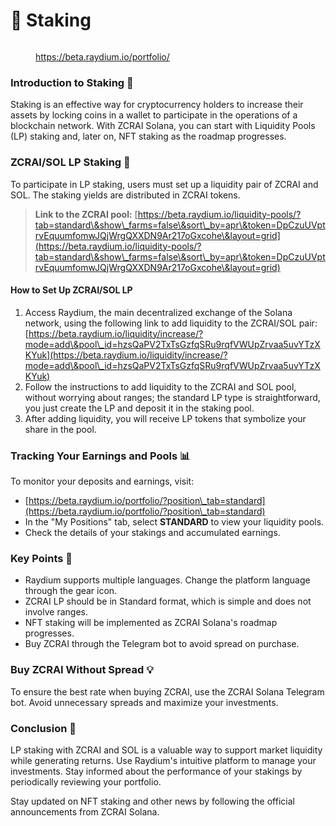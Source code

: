 # 🔐 Staking

<figure><img src="../../../.gitbook/assets/Captura de Tela 2024-05-07 às 12.37.59.png" alt=""><figcaption><p><a href="https://beta.raydium.io/portfolio/">https://beta.raydium.io/portfolio/</a></p></figcaption></figure>

### Introduction to Staking 🌱

Staking is an effective way for cryptocurrency holders to increase their assets by locking coins in a wallet to participate in the operations of a blockchain network. With ZCRAI Solana, you can start with Liquidity Pools (LP) staking and, later on, NFT staking as the roadmap progresses.

### ZCRAI/SOL LP Staking 🤝

To participate in LP staking, users must set up a liquidity pair of ZCRAI and SOL. The staking yields are distributed in ZCRAI tokens.

> **Link to the ZCRAI pool:** [https://beta.raydium.io/liquidity-pools/?tab=standard\&show\_farms=false\&sort\_by=apr\&token=DpCzuUVptrvEquumfomwJQjWrgQXXDN9Ar217oGxcohe\&layout=grid](https://beta.raydium.io/liquidity-pools/?tab=standard\&show\_farms=false\&sort\_by=apr\&token=DpCzuUVptrvEquumfomwJQjWrgQXXDN9Ar217oGxcohe\&layout=grid)

#### How to Set Up ZCRAI/SOL LP

1. Access Raydium, the main decentralized exchange of the Solana network, using the following link to add liquidity to the ZCRAI/SOL pair: [https://beta.raydium.io/liquidity/increase/?mode=add\&pool\_id=hzsQaPV2TxTsGzfqSRu9rqfVWUpZrvaa5uvYTzXKYuk](https://beta.raydium.io/liquidity/increase/?mode=add\&pool\_id=hzsQaPV2TxTsGzfqSRu9rqfVWUpZrvaa5uvYTzXKYuk)
2. Follow the instructions to add liquidity to the ZCRAI and SOL pool, without worrying about ranges; the standard LP type is straightforward, you just create the LP and deposit it in the staking pool.
3. After adding liquidity, you will receive LP tokens that symbolize your share in the pool.

### Tracking Your Earnings and Pools 📊

To monitor your deposits and earnings, visit:

* [https://beta.raydium.io/portfolio/?position\_tab=standard](https://beta.raydium.io/portfolio/?position\_tab=standard)
* In the "My Positions" tab, select **STANDARD** to view your liquidity pools.
* Check the details of your stakings and accumulated earnings.

### Key Points 📝

* Raydium supports multiple languages. Change the platform language through the gear icon.
* ZCRAI LP should be in Standard format, which is simple and does not involve ranges.
* NFT staking will be implemented as ZCRAI Solana's roadmap progresses.
* Buy ZCRAI through the Telegram bot to avoid spread on purchase.

### Buy ZCRAI Without Spread 💡

To ensure the best rate when buying ZCRAI, use the ZCRAI Solana Telegram bot. Avoid unnecessary spreads and maximize your investments.

### Conclusion 🚀

LP staking with ZCRAI and SOL is a valuable way to support market liquidity while generating returns. Use Raydium's intuitive platform to manage your investments. Stay informed about the performance of your stakings by periodically reviewing your portfolio.

Stay updated on NFT staking and other news by following the official announcements from ZCRAI Solana.

